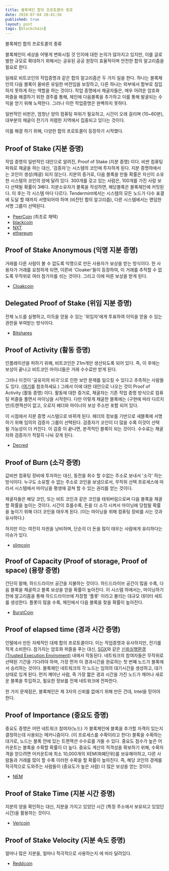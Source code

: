 ```yaml
---
title: 블록체인 합의 프로토콜의 종류
date: 2018-07-04 20:41:56
published: true
layout: post
tags: [blockchain]
---
```


블록체인 합의 프로토콜의 종류

블록체인이 세상을 어떻게 변화시킬 것 인지에 대한 논의가 많아지고 있지만, 이를 글로벌한 규모로 확대하기 위해서는 공유된 공공 원장이 효율적이며 안전한 합의 알고리즘을 필요로 한다.

일례로 비트코인의 작업증명과 같은 합의 알고리즘은 두 가지 일을 한다. 하나는 블록체인의 다음 블록이 올바른 유일한 버전임을 보장하고, 다른 하나는 외부에서 함부로 침입하지 못하게 하는 역할을 하는 것이다. 작업 증명에서 채굴자들은, 매우 어려운 암호화 퍼즐을 해결하기 위한 경주를 통해, 체인에 다음블록을 추가하고 이를 통해 발굴되는 수익을 얻기 위해 노력한다. 그러나 이런 작업증명은 완벽하지 못하다.

일반적인 비판은, 엄청난 양의 컴퓨팅 파워가 필요하고, 시간이 오래 걸리며 (10~60분), 대부분의 채굴이 전기가 저렴한 지역에서 집중되고 있다는 것이다.

이를 해결 하기 위해, 다양한 합의 프로토콜이 등장하기 시작했다.

## Proof of Stake (지분 증명)

작업 증명의 일반적인 대안으로 알려진, Proof of Stake (지분 증명) 이다. 비싼 컴퓨팅 파워로 채굴을 하는 대신, '검증자'는 시스템의 코인에 투자하게 된다. 지분 증명하에서는 코인이 생성(채굴) 되지 않는다. 지분의 증거로, 다음 블록을 만들 확률은 자신이 소유한 시스템의 코인의 양에 달려 있다. 300개를 갖고 있는 사람은, 100개를 가진 사람 보다 선택될 확률이 3배다. 지분소유자가 블록을 작성하면, 해당블록은 블록체인에 커밋된다. 이 후는 각 시스템 마다 다르다. Tendermint에서는 시스템의 모든 노드가 다수 표결에 도달 할 때까지 서명되어야 하며 (비잔틴 합의 알고리즘), 다른 시스템에서는 랜덤한 서명 그룹이 선택된다.

- [PeerCoin](https://peercoin.net/) (최초로 채택)
- [blackcoin](https://blackcoin.org/)
- [NXT](https://nxtplatform.org/)
- [ethereum](https://ethereum.org/)

## Proof of Stake Anonymous (익명 지분 증명)

거래를 다른 사람이 볼 수 없도록 익명으로 만든 사용자가 보상을 받는 방식이다. 한 사용자가 거래를 요청하게 되면, 이른바 'Cloaker'들이 등장하여, 이 거래를 추적할 수 없도록 무작위로 여러 참가자를 섞는 것이다. 그리고 이에 따른 보상을 받게 된다.

- [Cloakcoin](https://www.cloakcoin.com/)

## Delegated Proof of Stake (위임 지분 증명)

전체 노드를 실행하고, 이득을 얻을 수 있는 '위임자'에게 투표하여 이익을 얻을 수 있는 권한을 부여받는 방식이다.

- [Bitshares](https://bitshares.org/)

## Proof of Activity (활동 증명)

인플레이션을 피하기 위해, 비트코인은 21m개만 생산되도록 되어 있다. 즉, 이 후에는 보상이 끝나고 비트코인 마이너들은 거래 수수료만 받게 된다.

그러나 이것이 '공유지의 비극'으로 인한 보안 문제를 일으킬 수 있다고 추측하는 사람들도 있다. ([여기](https://yceffort.github.io/2018/06/27/Instability-of-Bitcoin-Without-the-Block-Reward.html)를 참조하세요.) 그래서 이에 대한 대안으로 나오는 것이 Proof of Activity (활동 증명) 이다. 활동에 대한 증거로, 채굴자는 기존 작업 증명 방식으로 컴퓨팅 퍼즐을 풀면서 마이닝을 시작한다. 다만 이렇게 채굴한 블록에는 (구현에 따라 다르지만)트랜잭션이 없고, 오로지 헤더와 마이너의 보상 주소만 포함 되어 있다.

이 시점에서 지분 증명 시스템으로 바뀌게 된다. 헤더의 정보를 기반으로 새블록에 서명하기 위해 임의의 검증자 그룹이 선택된다. 검증자가 코인이 더 많을 수록 이것이 선택 될 가능성이 더 커진다. 이 검증 이 끝나면, 본격적인 블록이 되는 것이다. 수수료는 채굴자와 검증자가 적절히 나눠 갖게 된다.

- [Decred](https://www.decred.org/)

## Proof of Burn (소각 증명)

값비싼 컴퓨팅 장비에 투자하는 대신, 동전을 회수 할 수없는 주소로 보내서 '소각' 하는 방식이다. 누구도 소유할 수 없는 주소로 코인을 보냄으로서, 무작위 선택 프로세스에 따라서 시스템에서 마이닝을 평생에 걸쳐 할 수 있는 권리를 얻는 것이다.

채굴자들은 해당 코인, 또는 비트 코인과 같은 코인을 태워버림으로써 다음 블록을 채굴할 확률을 높이는 것이다. 시간이 흐를수록, 돈을 더 소각 시켜서 마이닝에 당첨될 확률을 높이기 위해 더더 코인을 태우게 된다. (이는 마이닝을 위해 컴퓨팅 장비를 사는 것과 유사하다.)

하지만 이는 여전히 자원을 낭비하며, 단순히 더 돈을 많이 태우는 사람에게 유리하다는 이슈가 있다.

- [slimcoin](http://slimco.in/)

## Proof of Capacity (Proof of storage, Proof of space) (용량 증명)

간단히 말해, 하드드라이브 공간을 지불하는 것이다. 하드드라이브 공간이 많을 수록, 다음 블록을 채굴하고 블록 보상을 얻을 확률이 높아진다. 이 시스템 하에서는, 마이닝하기전에 알고리즘을 통해 하드드라이브에 저장할 '플롯' 이라고 불리는 대규모 데이터 세트를 생성한다. 플롯이 많을 수록, 체인에서 다음 블록을 찾을 확률이 높아진다.

- [BurstCoin](https://www.burst-coin.org/)

## Proof of elapsed time (경과 시간 증명)

인텔에서 만든 자체적인 대체 합의 프로토콜이다. 이는 작업증명과 유사하지만, 전기를 적게 소비한다. 참가자는 암호화 퍼즐을 푸는 대신, [SGX](https://software.intel.com/en-us/sgx)와 같은 [신뢰실행환경 (Trusted Execution Enviroment)](http://www.tta.or.kr/data/weeklyNoticeView.jsp?pk_num=5522) 내에서 작동된다. 네트워크의 참여자들은 무작위로 선택된 기간을 기다려야 하며, 가장 먼저 이 경과시간을 완료하는 첫 번째 노드가 블록에서 승리하는 것이다. 블록체인 네트워크의 각 노드는 임의의 대기시간을 생성하고, 대기 상태로 있게 된다. 먼저 꺠어난 사람, 즉 가장 짧은 경과 시간을 가진 노드가 깨어나 새로운 블록을 투입하고, 필요한 정보를 전체 네트워크에 전파한다.

한 가지 문제점은, 블록체인은 제 3자의 신뢰를 없애기 위해 만든 건데, Intel을 믿어야 한다.

## Proof of Importance (중요도 증명)

중요도 증명은 어떤 네트워크 참여자(노드) 가 블록체인에 블록을 추가할 자격이 있는지 결정하는데 사용되는 메커니즘이다. (이 프로세스를 수확이라고 한다) 블록을 수확하는 대가로, 노드는 블록 안에 있는 트랜잭션 수수료를 거둘 수 있다. 중요도 점수가 높은 어카운트는 블록을 수확할 확률이 더 높다. 중요도 계산의 적격성을 확보하기 위해, 수확자격을 얻으려면 어카운트에 최소 10,000개의 XEM(화폐단위)를 보유해야하고, 다른 사람들과 거래를 많이 할 수록 이러한 수확을 할 확률이 높아진다. 즉, 해당 코인의 경제를 적극적으로 도와주는 사람들이 (중요도가 높은 사람) 더 많은 보상을 얻는 것이다.

- [NEM](https://nem.io/)

## Proof of Stake Time (지분 시간 증명)

지분의 양을 확인하는 대신, 지분을 가지고 있었던 시간 (특정 주소에서 보유되고 있었던 시간)을 활용하는 것이다.

- [Vericoin](https://vericoin.info/)

## Proof of Stake Velocity (지분 속도 증명)

얼마나 많은 지분을, 얼마나 적극적으로 사용하는지 에 따라 달려있다.

- [Reddcoin](https://reddcoin.com/)
